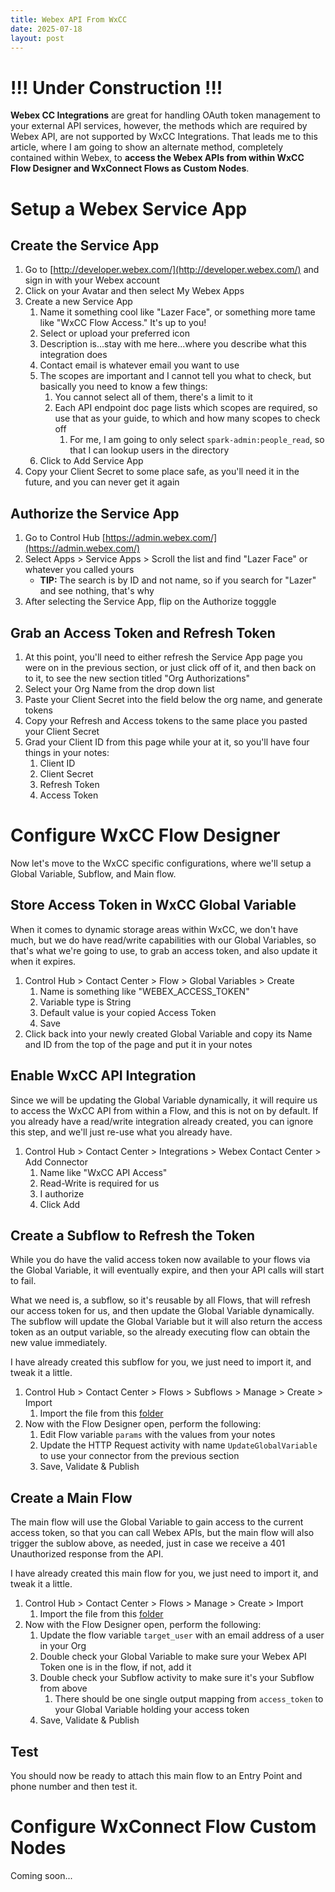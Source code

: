 ```yaml
---
title: Webex API From WxCC
date: 2025-07-18
layout: post
---
```


# !!! Under Construction !!!

**Webex CC Integrations** are great for handling OAuth token management to your external API services, however, the methods which are required by Webex API, are not supported by WxCC Integrations.  That leads me to this article, where I am going to show an alternate method, completely contained within Webex, to **access the Webex APIs from within WxCC Flow Designer and WxConnect Flows as Custom Nodes**.

# Setup a Webex Service App

## Create the Service App

1. Go to [http://developer.webex.com/](http://developer.webex.com/) and sign in with your Webex account
2. Click on your Avatar and then select My Webex Apps
3. Create a new Service App
   1. Name it something cool like "Lazer Face", or something more tame like "WxCC Flow Access."  It's up to you!
   2. Select or upload your preferred icon
   3. Description is...stay with me here...where you describe what this integration does
   4. Contact email is whatever email you want to use
   5. The scopes are important and I cannot tell you what to check, but basically you need to know a few things:
      1. You cannot select all of them, there's a limit to it
      2. Each API endpoint doc page lists which scopes are required, so use that as your guide, to which and how many scopes to check off
         1. For me, I am going to only select `spark-admin:people_read`, so that I can lookup users in the directory
   6. Click to Add Service App
4. Copy your Client Secret to some place safe, as you'll need it in the future, and you can never get it again

## Authorize the Service App

1. Go to Control Hub [https://admin.webex.com/](https://admin.webex.com/)
2. Select Apps > Service Apps > Scroll the list and find "Lazer Face" or whatever you called yours
   * **TIP:** The search is by ID and not name, so if you search for "Lazer" and see nothing, that's why
3. After selecting the Service App, flip on the Authorize togggle

## Grab an Access Token and Refresh Token

1. At this point, you'll need to either refresh the Service App page you were on in the previous section, or just click off of it, and then back on to it, to see the new section titled "Org Authorizations"
2. Select your Org Name from the drop down list
3. Paste your Client Secret into the field below the org name, and generate tokens
4. Copy your Refresh and Access tokens to the same place you pasted your Client Secret
5. Grad your Client ID from this page while your at it, so you'll have four things in your notes:
   1. Client ID
   2. Client Secret
   3. Refresh Token
   4. Access Token

# Configure WxCC Flow Designer

Now let's move to the WxCC specific configurations, where we'll setup a Global Variable, Subflow, and Main flow.

## Store Access Token in WxCC Global Variable

When it comes to dynamic storage areas within WxCC, we don't have much, but we do have read/write capabilities with our Global Variables, so that's what we're going to use, to grab an access token, and also update it when it expires.

1. Control Hub > Contact Center > Flow > Global Variables > Create
   1. Name is something like "WEBEX_ACCESS_TOKEN"
   2. Variable type is String
   3. Default value is your copied Access Token
   4. Save
2. Click back into your newly created Global Variable and copy its Name and ID from the top of the page and put it in your notes

## Enable WxCC API Integration

Since we will be updating the Global Variable dynamically, it will require us to access the WxCC API from within a Flow, and this is not on by default.  If you already have a read/write integration already created, you can ignore this step, and we'll just re-use what you already have.

1. Control Hub > Contact Center > Integrations > Webex Contact Center > Add Connector
   1. Name like "WxCC API Access"
   2. Read-Write is required for us
   3. I authorize
   4. Click Add

## Create a Subflow to Refresh the Token

While you do have the valid access token now available to your flows via the Global Variable, it will eventually expire, and then your API calls will start to fail.

What we need is, a subflow, so it's reusable by all Flows, that will refresh our access token for us, and then update the Global Variable dynamically.  The subflow will update the Global Variable but it will also return the access token as an output variable, so the already executing flow can obtain the new value immediately.

I have already created this subflow for you, we just need to import it, and tweak it a little.

1. Control Hub > Contact Center > Flows > Subflows > Manage > Create > Import
   1. Import the file from this [folder](https://github.com/TeamCCEP/teamccep.github.io/tree/master/assets/files/WebexAPIFromWxCC)
2. Now with the Flow Designer open, perform the following:
   1. Edit Flow variable `params` with the values from your notes
   2. Update the HTTP Request activity with name `UpdateGlobalVariable` to use your connector from the previous section
   3. Save, Validate & Publish

## Create a Main Flow

The main flow will use the Global Variable to gain access to the current access token, so that you can call Webex APIs, but the main flow will also trigger the sublow above, as needed, just in case we receive a 401 Unauthorized response from the API.

I have already created this main flow for you, we just need to import it, and tweak it a little.

1. Control Hub > Contact Center > Flows > Manage > Create > Import
   1. Import the file from this [folder](https://github.com/TeamCCEP/teamccep.github.io/tree/master/assets/files/WebexAPIFromWxCC)
2. Now with the Flow Designer open, perform the following:
   1. Update the flow variable `target_user` with an email address of a user in your Org
   2. Double check your Global Variable to make sure your Webex API Token one is in the flow, if not, add it
   3. Double check your Subflow activity to make sure it's your Subflow from above
      1. There should be one single output mapping from `access_token` to your Global Variable holding your access token
   4. Save, Validate & Publish

## Test

You should now be ready to attach this main flow to an Entry Point and phone number and then test it.

# Configure WxConnect Flow Custom Nodes

Coming soon...